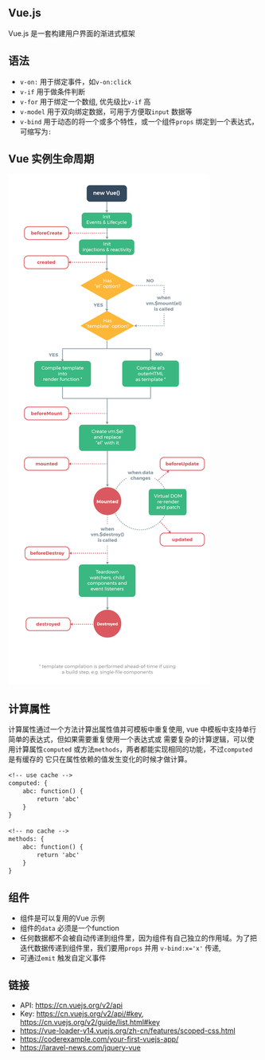 ## Vue.js

Vue.js 是一套构建用户界面的渐进式框架

## 语法

- `v-on:` 用于绑定事件，如`v-on:click`
- `v-if` 用于做条件判断
- `v-for` 用于绑定一个数组, 优先级比`v-if` 高
- `v-model` 用于双向绑定数据，可用于方便取`input` 数据等
- `v-bind` 用于动态的将一个或多个特性，或一个组件`props` 绑定到一个表达式，可缩写为`:`


## Vue 实例生命周期
![vue-lifecycle](../assets/vue-lifecycle.png)

## 计算属性

计算属性通过一个方法计算出属性值并可模板中重复使用, vue 中模板中支持单行简单的表达式，但如果需要重复使用一个表达式或
需要复杂的计算逻辑，可以使用计算属性`computed` 或方法`methods`，两者都能实现相同的功能，不过`computed` 是有缓存的
它只在属性依赖的值发生变化的时候才做计算。

```
<!-- use cache -->
computed: {
    abc: function() {
        return 'abc'
    }
}

<!-- no cache -->
methods: {
    abc: function() {
        return 'abc'
    }
}
```

## 组件
- 组件是可以复用的Vue 示例
- 组件的`data` 必须是一个function
- 任何数据都不会被自动传递到组件里，因为组件有自己独立的作用域。为了把迭代数据传递到组件里，我们要用`props` 并用
`v-bind:x='x'` 传递,
- 可通过`emit` 触发自定义事件


## 链接

- API: https://cn.vuejs.org/v2/api
- Key: https://cn.vuejs.org/v2/api/#key, https://cn.vuejs.org/v2/guide/list.html#key
- https://vue-loader-v14.vuejs.org/zh-cn/features/scoped-css.html
- https://coderexample.com/your-first-vuejs-app/
- https://laravel-news.com/jquery-vue
